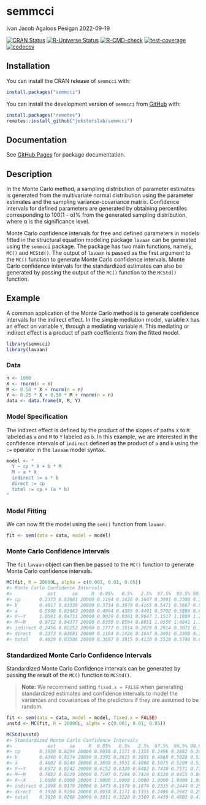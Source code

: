 semmcci
================
Ivan Jacob Agaloos Pesigan
2022-09-19

<!-- README.md is generated from README.Rmd. Please edit that file -->
<!-- badges: start -->

[![CRAN
Status](https://www.r-pkg.org/badges/version/semmcci)](https://cran.r-project.org/package=semmcci)
[![R-Universe
Status](https://jeksterslab.r-universe.dev/badges/semmcci)](https://jeksterslab.r-universe.dev)
[![R-CMD-check](https://github.com/jeksterslab/semmcci/workflows/R-CMD-check/badge.svg)](https://github.com/jeksterslab/semmcci/actions)
[![test-coverage](https://github.com/jeksterslab/semmcci/actions/workflows/test-coverage.yaml/badge.svg)](https://github.com/jeksterslab/semmcci/actions/workflows/test-coverage.yaml)
[![codecov](https://codecov.io/gh/jeksterslab/semmcci/branch/main/graph/badge.svg?token=KVLUET3DJ6)](https://codecov.io/gh/jeksterslab/semmcci)
<!-- badges: end -->

## Installation

You can install the CRAN release of `semmcci` with:

``` r
install.packages("semmcci")
```

You can install the development version of `semmcci` from
[GitHub](https://github.com/jeksterslab/semmcci) with:

``` r
install.packages("remotes")
remotes::install_github("jeksterslab/semmcci")
```

## Documentation

See [GitHub Pages](https://jeksterslab.github.io/semmcci/index.html) for
package documentation.

## Description

In the Monte Carlo method, a sampling distribution of parameter
estimates is generated from the multivariate normal distribution using
the parameter estimates and the sampling variance-covariance matrix.
Confidence intervals for defined parameters are generated by obtaining
percentiles corresponding to 100(1 - α)% from the generated sampling
distribution, where α is the significance level.

Monte Carlo confidence intervals for free and defined parameters in
models fitted in the structural equation modeling package `lavaan` can
be generated using the `semmcci` package. The package has two main
functions, namely, `MC()` and `MCStd()`. The output of `lavaan` is
passed as the first argument to the `MC()` function to generate Monte
Carlo confidence intervals. Monte Carlo confidence intervals for the
standardized estimates can also be generated by passing the output of
the `MC()` function to the `MCStd()` function.

## Example

A common application of the Monte Carlo method is to generate confidence
intervals for the indirect effect. In the simple mediation model,
variable `X` has an effect on variable `Y`, through a mediating variable
`M`. This mediating or indirect effect is a product of path coefficients
from the fitted model.

``` r
library(semmcci)
library(lavaan)
```

### Data

``` r
n <- 1000
X <- rnorm(n = n)
M <- 0.50 * X + rnorm(n = n)
Y <- 0.25 * X + 0.50 * M + rnorm(n = n)
data <- data.frame(X, M, Y)
```

### Model Specification

The indirect effect is defined by the product of the slopes of paths `X`
to `M` labeled as `a` and `M` to `Y` labeled as `b`. In this example, we
are interested in the confidence intervals of `indirect` defined as the
product of `a` and `b` using the `:=` operator in the `lavaan` model
syntax.

``` r
model <- "
  Y ~ cp * X + b * M
  M ~ a * X
  indirect := a * b
  direct := cp
  total := cp + (a * b)
"
```

### Model Fitting

We can now fit the model using the `sem()` function from `lavaan`.

``` r
fit <- sem(data = data, model = model)
```

### Monte Carlo Confidence Intervals

The `fit` `lavaan` object can then be passed to the `MC()` function to
generate Monte Carlo confidence intervals.

``` r
MC(fit, R = 20000L, alpha = c(0.001, 0.01, 0.05))
#> Monte Carlo Confidence Intervals
#>             est      se     R  0.05%   0.5%   2.5%  97.5%  99.5% 99.95%
#> cp       0.2373 0.03681 20000 0.1194 0.1426 0.1647 0.3091 0.3308 0.3561
#> b        0.4817 0.03339 20000 0.3734 0.3979 0.4165 0.5471 0.5667 0.5930
#> a        0.5098 0.03083 20000 0.4094 0.4305 0.4491 0.5702 0.5886 0.6057
#> Y~~Y     1.0581 0.04731 20000 0.9029 0.9361 0.9647 1.1517 1.1809 1.2134
#> M~~M     0.9712 0.04377 20000 0.8350 0.8594 0.8851 1.0556 1.0841 1.1115
#> indirect 0.2456 0.02252 20000 0.1777 0.1914 0.2029 0.2914 0.3071 0.3227
#> direct   0.2373 0.03681 20000 0.1194 0.1426 0.1647 0.3091 0.3308 0.3561
#> total    0.4829 0.03586 20000 0.3687 0.3915 0.4130 0.5528 0.5746 0.6026
```

### Standardized Monte Carlo Confidence Intervals

Standardized Monte Carlo Confidence intervals can be generated by
passing the result of the `MC()` function to `MCStd()`.

> **Note:** We recommend setting `fixed.x = FALSE` when generating
> standardized estimates and confidence intervals to model the variances
> and covariances of the predictors if they are assumed to be random.

``` r
fit <- sem(data = data, model = model, fixed.x = FALSE)
unstd <- MC(fit, R = 20000L, alpha = c(0.001, 0.01, 0.05))
```

``` r
MCStd(unstd)
#> Standardized Monte Carlo Confidence Intervals
#>             est     se     R  0.05%   0.5%   2.5%  97.5%  99.5% 99.95%
#> cp       0.1930 0.0294 20000 0.0958 0.1171 0.1355 0.2496 0.2682 0.2904
#> b        0.4340 0.0274 20000 0.3395 0.3615 0.3801 0.4868 0.5028 0.5217
#> a        0.4602 0.0249 20000 0.3699 0.3931 0.4098 0.5075 0.5209 0.5379
#> Y~~Y     0.6972 0.0242 20000 0.6152 0.6320 0.6482 0.7430 0.7571 0.7733
#> M~~M     0.7882 0.0229 20000 0.7107 0.7286 0.7424 0.8320 0.8455 0.8632
#> X~~X     1.0000 0.0000 20000 1.0000 1.0000 1.0000 1.0000 1.0000 1.0000
#> indirect 0.1998 0.0170 20000 0.1473 0.1570 0.1674 0.2335 0.2444 0.2578
#> direct   0.1930 0.0294 20000 0.0958 0.1171 0.1355 0.2496 0.2682 0.2904
#> total    0.3928 0.0268 20000 0.3011 0.3220 0.3389 0.4439 0.4602 0.4785
```
